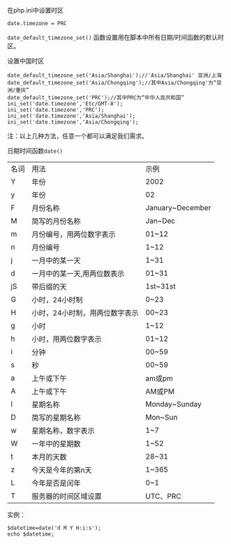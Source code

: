 在php.ini中设置时区

	date.timezone = PRC

`date_default_timezone_set()` 函数设置用在脚本中所有日期/时间函数的默认时区。

设置中国时区

  	date_default_timezone_set('Asia/Shanghai');//'Asia/Shanghai' 亚洲/上海
	date_default_timezone_set('Asia/Chongqing');//其中Asia/Chongqing'为“亚洲/重庆”
	date_default_timezone_set('PRC');//其中PRC为“中华人民共和国”
	ini_set('date.timezone','Etc/GMT-8');
	ini_set('date.timezone','PRC');
	ini_set('date.timezone','Asia/Shanghai');
	ini_set('date.timezone','Asia/Chongqing');

注：以上几种方法，任意一个都可以满足我们需求。

日期时间函数`date()`
<table>
<tr><td>名词</td><td>用法</td><td>示例</td></tr>
<tr><td>Y</td><td>年份</td><td>2002</td></tr>
<tr><td>y</td><td>年份</td><td>02</td></tr>
<tr><td>F</td><td>月份名称</td><td>January~December</td></tr>
<tr><td>M</td><td>简写的月份名称</td><td>Jan~Dec</td></tr>
<tr><td>m</td><td>月份编号，用两位数字表示</td><td>01~12</td></tr>
<tr><td>n</td><td>月份编号</td><td>1~12</td></tr>
<tr><td>j</td><td>一月中的某一天</td><td>1~31</td></tr>
<tr><td>d</td><td>一月中的某一天,用两位数表示</td><td>01~31</td></tr>
<tr><td>jS</td><td>带后缀的天</td><td>1st~31st</td></tr>
<tr><td>G</td><td>小时，24小时制</td><td>0~23</td></tr>
<tr><td>H</td><td>小时，24小时制，用两位数字表示</td><td>00~23</td></tr>
<tr><td>g</td><td>小时</td><td>1~12</td></tr>
<tr><td>h</td><td>小时，用两位数字表示</td><td>01~12</td></tr>
<tr><td>i</td><td>分钟</td><td>00~59</td></tr>
<tr><td>s</td><td>秒</td><td>00~59</td></tr>
<tr><td>a</td><td>上午或下午</td><td>am或pm</td></tr>
<tr><td>A</td><td>上午或下午</td><td>AM或PM</td></tr>
<tr><td>l</td><td>星期名称</td><td>Monday~Sunday</td></tr>
<tr><td>D</td><td>简写的星期名称</td><td>Mon~Sun</td></tr>
<tr><td>w</td><td>星期名称，数字表示</td><td>1~7</td></tr>
<tr><td>W</td><td>一年中的星期数</td><td>1~52</td></tr>
<tr><td>t</td><td>本月的天数</td><td>28~31</td></tr>
<tr><td>z</td><td>今天是今年的第n天</td><td>1~365</td></tr>
<tr><td>L</td><td>今年是否是闰年</td><td>0~1</td></tr>
<tr><td>T</td><td>服务器的时间区域设置</td><td>UTC、PRC</td></tr>
</table>

实例：

	$datetime=date('d M Y H:i:s');
	echo $datetime;
